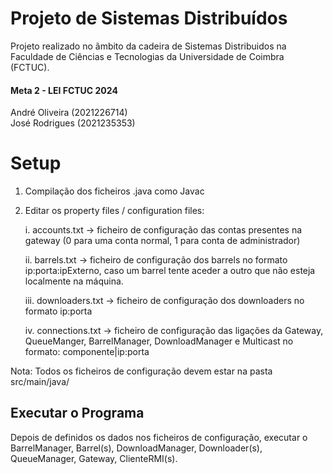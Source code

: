 # Projeto de Sistemas Distribuídos
Projeto realizado no ãmbito da cadeira de Sistemas Distribuidos na Faculdade de Ciências e Tecnologias da Universidade de Coimbra (FCTUC).

#### Meta 2 - LEI FCTUC 2024

André Oliveira (2021226714)<br/>José Rodrigues (2021235353) 

# Setup

1. Compilação dos ficheiros .java como Javac


2. Editar os property files / configuration files:

   i. accounts.txt -> ficheiro de configuração das contas presentes na gateway (0 para uma conta normal, 1 para conta de
   administrador)

   ii. barrels.txt -> ficheiro de configuração dos barrels no formato ip:porta:ipExterno, caso um barrel tente aceder a
   outro que não esteja localmente na máquina.

   iii. downloaders.txt -> ficheiro de configuração dos downloaders no formato ip:porta

   iv. connections.txt ->  ficheiro de configuração das ligações da Gateway, QueueManger, BarrelManager, DownloadManager
   e Multicast no formato: componente|ip:porta

Nota: Todos os ficheiros de configuração devem estar na pasta src/main/java/

## Executar o Programa

Depois de definidos os dados nos ficheiros de configuração, executar o BarrelManager, Barrel(s), DownloadManager,
Downloader(s), QueueManager, Gateway, ClienteRMI(s).
